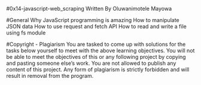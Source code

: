 #0x14-javascript-web_scraping
Written By Oluwanimotele Mayowa

#General
  Why JavaScript programming is amazing
  How to manipulate JSON data
  How to use request and fetch API
  How to read and write a file using fs module

#Copyright - Plagiarism
  You are tasked to come up with solutions for the tasks below yourself to meet with the above learning objectives.
  You will not be able to meet the objectives of this or any following project by copying and pasting someone else’s work.
  You are not allowed to publish any content of this project.
  Any form of plagiarism is strictly forbidden and will result in removal from the program.